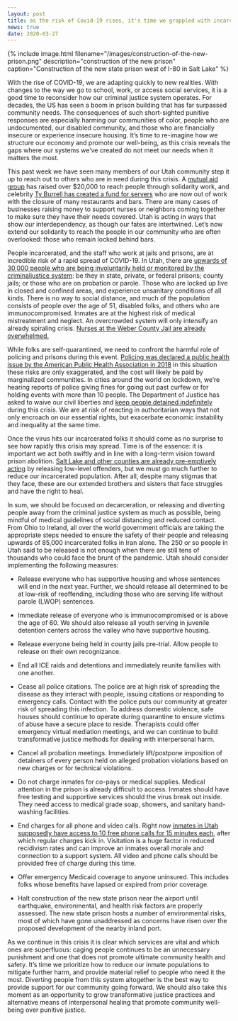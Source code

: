 ```yaml
---
layout: post
title: as the risk of Covid-19 rises, it's time we grappled with incarceration in Utah
news: true
date: 2020-03-27
---
```


{% include image.html
  filename="/images/construction-of-the-new-prison.png"
  description="construction of the new prison"
  caption="Construction of the new state prison west of I-80 in Salt Lake"
%}

With the rise of COVID-19, we are adapting quickly to new realities. With changes to the
way we go to school, work, or access social services, it is a good time to reconsider how
our criminal justice system operates. For decades, the US has seen a boom in prison
building that has far surpassed community needs. The consequences of such short-sighted
punitive responses are especially harming our communities of color, people who are
undocumented, our disabled community, and those who are financially insecure or experience
insecure housing. It’s time to re-imagine how we structure our economy and promote our
well-being, as this crisis reveals the gaps where our systems we’ve created do not meet
our needs when it matters the most.

This past week we have seen many members of our Utah community step it up to reach out to
others who are in need during this crisis. A
[mutual aid group](https://www.facebook.com/groups/covid19mutualaidslc)
has raised over $20,000 to reach people through solidarity work, and celebrity
[Ty Burrell has created a fund for servers](https://www.sltrib.com/news/2020/03/20/salt-lake-city-actor-ty)
who are now out of work with the closure of many restaurants and bars. There are
many cases of businesses raising money to support nurses or neighbors coming together to
make sure they have their needs covered. Utah is acting in ways that show our
interdependency, as though our fates are intertwined. Let’s now extend our solidarity to
reach the people in our community who are often overlooked: those who remain locked behind
bars.

People incarcerated, and the staff who work at jails and prisons, are at incredible risk
of a rapid spread of COVID-19. In Utah, there are
[upwards of 30,000 people who are being involuntarily held or monitored by the criminaljustice system](https://www.prisonpolicy.org/profiles/UT.html):
be they in state, private, or federal prisons; county jails; or those who are on probation
or parole. Those who are locked up live in closed and confined areas, and experience
unsanitary conditions of all kinds. There is no way to social distance, and much of the
population consists of people over the age of 51, disabled folks, and others who are
immunocompromised. Inmates are at the highest risk of medical mistreatment and neglect. An
overcrowded system will only intensify an already spiraling crisis.
[Nurses at the Weber County Jail are already overwhelmed.](https://www.standard.net/news/local/nursing-shortage-plagues-weber-county-jail-davis-helps-with-staffing/article_acc0fef8-420c-5c44-ba26-75f186fe7687.html)

While folks are self-quarantined, we need to confront the harmful role of policing and
prisons during this event.
[Policing was declared a public health issue by the American Public Health Association in 2018](https://www.apha.org/policies-and-advocacy/public-health-policy-statements/policy-database/2019/01/29/law-enforcement-violence)
in this situation these risks are only exaggerated, and the cost will likely be paid by
marginalized communities. In cities around the world on lockdown, we’re hearing reports of
police giving fines for going out past curfew or for holding events with more than 10
people. The Department of Justice has asked to waive our civil liberties and
[keep people detained indefinitely](https://www.politico.com/news/2020/03/21/doj-coronavirus-emergency-powers-140023)
during this crisis. We are at risk of reacting in authoritarian ways that not only
encroach on our essential rights, but exacerbate economic instability and inequality at
the same time.

Once the virus hits our incarcerated folks it should come as no surprise to see how
rapidly this crisis may spread. Time is of the essence: it is important we act both
swiftly and in line with a long-term vision toward prison abolition.
[Salt Lake and other counties are already pre-emptively acting](https://www.sltrib.com/news/2020/03/21/hundreds-utah-inmates/?fbclid=IwAR3h509JVCqAxjVwOyT3oqSWd2O2rZjLO6CIHqYuUjQlgD4CAXpRzY_eoEc)
by releasing low-level offenders, but we must go much further to reduce our incarcerated
population. After all, despite many stigmas that they face, these are our extended
brothers and sisters that face struggles and have the right to heal.

In sum, we should be focused on decarceration, or releasing and diverting people away from
the criminal justice system as much as possible, being mindful of medical guidelines of
social distancing and reduced contact. From Ohio to Ireland, all over the world government
officials are taking the appropriate steps needed to ensure the safety of their people and
releasing upwards of 85,000 incarcerated folks in Iran alone. The 250 or so people in Utah
said to be released is not enough when there are still tens of thousands who could face
the brunt of the pandemic. Utah should consider implementing the following measures:

- Release everyone who has supportive housing and whose sentences will end in the next
year. Further, we should release all determined to be at low-risk of reoffending,
including those who are serving life without parole (LWOP) sentences.

- Immediate release of everyone who is immunocompromised or is above the age of 60. We
should also release all youth serving in juvenile detention centers across the valley
who have supportive housing.

- Release everyone being held in county jails pre-trial. Allow people to release on their
own recognizance.

- End all ICE raids and detentions and immediately reunite families with one another.

- Cease all police citations. The police are at high risk of spreading the disease as they
interact with people, issuing citations or responding to emergency calls. Contact with the
police puts our community at greater risk of spreading this infection. To address domestic
violence, safe houses should continue to operate during quarantine to ensure victims of
abuse have a secure place to reside. Therapists could offer emergency virtual mediation
meetings, and we can continue to build transformative justice methods for dealing with
interpersonal harm.

- Cancel all probation meetings. Immediately lift/postpone imposition of detainers of every
person held on alleged probation violations based on new charges or for technical
violations.

- Do not charge inmates for co-pays or medical supplies. Medical attention in the prison is
already difficult to access. Inmates should have free testing and supportive services
should the virus break out inside. They need access to medical grade soap, showers, and
sanitary hand-washing facilities.

- End charges for all phone and video calls. Right now
[inmates in Utah supposedly have access to 10 free phone calls for 15 minutes each](https://corrections.utah.gov/index.php/home/alerts-2/1237-udc-coronavirus-updates),
after which regular charges kick in.  Visitation is a huge factor in reduced recidivism
rates and can improve an inmates overall morale and connection to a support system. All
video and phone calls should be provided free of charge during this time.

- Offer emergency Medicaid coverage to anyone uninsured. This includes folks whose benefits
have lapsed or expired from prior coverage.

- Halt construction of the new state prison near the airport until earthquake,
environmental, and health risk factors are properly assessed. The new state prison hosts a
number of environmental risks, most of which have gone unaddressed as concerns have risen
over the proposed development of the nearby inland port.

As we continue in this crisis it is clear which services are vital and which ones are
superfluous: caging people continues to be an unnecessary punishment and one that does not
promote ultimate community health and safety. It’s time we prioritize how to reduce our
inmate populations to mitigate further harm, and provide material relief to people who
need it the most. Diverting people from this system altogether is the best way to provide
support for our community going forward. We should also take this moment as an opportunity
to grow transformative justice practices and alternative means of interpersonal healing
that promote community well-being over punitive justice.

